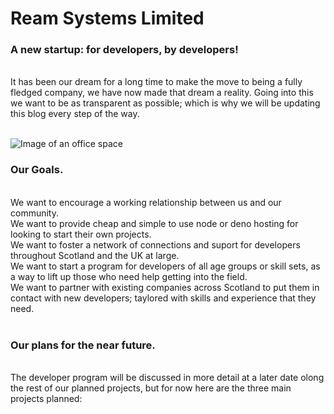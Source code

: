 # Ream Systems Limited #

### A new startup: for developers, by developers! ###

<br> It has been our dream for a long time to make the move to being a fully fledged company, we have now made that dream a reality.
Going into this we want to be as transparent as possible; which is why we will be updating this blog every step of the way. <br><br>


![Image of an office space](https://ream.systems/blog/first_post/images/startup.jpg)

### Our Goals. ###

<br>We want to encourage a working relationship between us and our community. <br>
We want to provide cheap and simple to use node or deno hosting for looking to start their own projects. <br>
We want to foster a network of connections and suport for developers throughout Scotland and the UK at large. <br>
We want to start a program for developers of all age groups or skill sets, as a way to lift up those who need help getting into the field. <br>
We want to partner with existing companies across Scotland to put them in contact with new developers; taylored with skills and experience that they need. <br><br>


### Our plans for the near future. ###
<br> The developer program will be discussed in more detail at a later date olong the rest of our planned projects, but for now here are the three main projects planned:<br>